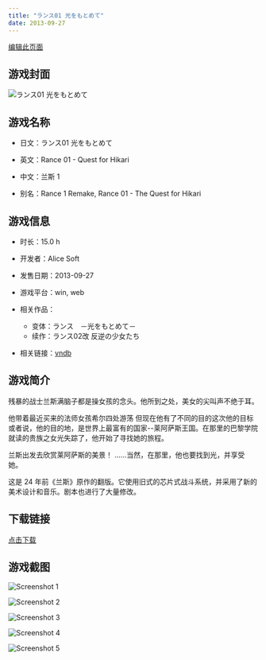 ```yaml
---
title: "ランス01 光をもとめて"
date: 2013-09-27
---
```

[编辑此页面](https://github.com/ACG-3/ADV3-source/blob/main/source/_posts/games/%E3%83%A9%E3%83%B3%E3%82%B901%20%E5%85%89%E3%82%92%E3%82%82%E3%81%A8%E3%82%81%E3%81%A6.md)

## 游戏封面

![ランス01 光をもとめて](https%3A//pan.timero.xyz/onedrive/img_lib_001/%E3%83%A9%E3%83%B3%E3%82%B901%20%E5%85%89%E3%82%92%E3%82%82%E3%81%A8%E3%82%81%E3%81%A6_cover.avif)


## 游戏名称

- 日文：ランス01 光をもとめて
- 英文：Rance 01 - Quest for Hikari
- 中文：兰斯 1

- 别名：Rance 1 Remake, Rance 01 - The Quest for Hikari


## 游戏信息

- 时长：15.0 h
- 开发者：Alice Soft
- 发售日期：2013-09-27
- 游戏平台：win, web
- 相关作品：
   - 变体：ランス　－光をもとめて－
   - 续作：ランス02改 反逆の少女たち

- 相关链接：[vndb](https://vndb.org/v14022)


## 游戏简介

残暴的战士兰斯满脑子都是操女孩的念头。他所到之处，美女的尖叫声不绝于耳。

他带着最近买来的法师女孩希尔四处游荡 但现在他有了不同的目的这次他的目标或者说，他的目的地，是世界上最富有的国家--莱阿萨斯王国。在那里的巴黎学院就读的贵族之女光失踪了，他开始了寻找她的旅程。

兰斯出发去欣赏莱阿萨斯的美景！
......当然，在那里，他也要找到光，并享受她。



这是 24 年前《兰斯》原作的翻版。它使用旧式的芯片式战斗系统，并采用了新的美术设计和音乐。剧本也进行了大量修改。


## 下载链接

[点击下载](https://pan.timero.xyz/onedrive/adv_lib_001/%E3%83%A9%E3%83%B3%E3%82%B901%20%E5%85%89%E3%82%92%E3%82%82%E3%81%A8%E3%82%81%E3%81%A6)


## 游戏截图


![Screenshot 1](https%3A//pan.timero.xyz/onedrive/img_lib_001/%E3%83%A9%E3%83%B3%E3%82%B901%20%E5%85%89%E3%82%92%E3%82%82%E3%81%A8%E3%82%81%E3%81%A6_Screenshot_1.avif)

![Screenshot 2](https%3A//pan.timero.xyz/onedrive/img_lib_001/%E3%83%A9%E3%83%B3%E3%82%B901%20%E5%85%89%E3%82%92%E3%82%82%E3%81%A8%E3%82%81%E3%81%A6_Screenshot_2.avif)

![Screenshot 3](https%3A//pan.timero.xyz/onedrive/img_lib_001/%E3%83%A9%E3%83%B3%E3%82%B901%20%E5%85%89%E3%82%92%E3%82%82%E3%81%A8%E3%82%81%E3%81%A6_Screenshot_3.avif)

![Screenshot 4](https%3A//pan.timero.xyz/onedrive/img_lib_001/%E3%83%A9%E3%83%B3%E3%82%B901%20%E5%85%89%E3%82%92%E3%82%82%E3%81%A8%E3%82%81%E3%81%A6_Screenshot_4.avif)

![Screenshot 5](https%3A//pan.timero.xyz/onedrive/img_lib_001/%E3%83%A9%E3%83%B3%E3%82%B901%20%E5%85%89%E3%82%92%E3%82%82%E3%81%A8%E3%82%81%E3%81%A6_Screenshot_5.avif)

